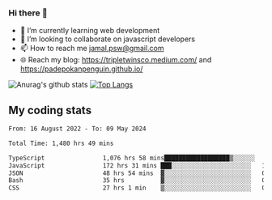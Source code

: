 ### Hi there 👋

<!--
**padepokanpenguin/padepokanpenguin** is a ✨ _special_ ✨ repository because its `README.md` (this file) appears on your GitHub profile.
-->

- 🌱 I’m currently learning  web development
- 👯 I’m looking to collaborate on javascript developers
- 📫 How to reach me jamal.psw@gmail.com
- 🌐 Reach my blog:
   https://tripletwinsco.medium.com/ and
   https://padepokanpenguin.github.io/

![Anurag's github stats](https://github-readme-stats.vercel.app/api?username=padepokanpenguin&count_private=true&disable_animations=false&show_icons=true&theme=default)
[![Top Langs](https://github-readme-stats.vercel.app/api/top-langs/?username=padepokanpenguin&theme=default&layout=compact)](https://github.com/padepokanpenguin)

## My coding stats

<!--START_SECTION:waka-->

```txt
From: 16 August 2022 - To: 09 May 2024

Total Time: 1,480 hrs 49 mins

TypeScript                1,076 hrs 58 mins██████████████████▒░░░░░░   72.73 %
JavaScript                172 hrs 31 mins ███░░░░░░░░░░░░░░░░░░░░░░   11.65 %
JSON                      48 hrs 54 mins  ▓░░░░░░░░░░░░░░░░░░░░░░░░   03.30 %
Bash                      35 hrs          ▓░░░░░░░░░░░░░░░░░░░░░░░░   02.36 %
CSS                       27 hrs 1 min    ▒░░░░░░░░░░░░░░░░░░░░░░░░   01.83 %
```

<!--END_SECTION:waka-->


